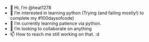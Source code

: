 - 👋 Hi, I’m @heat1278
- 👀 I’m interested in learning python (Trying (and failing mostly!) to complete my #100daysofcode)
- 🌱 I’m currently learning patience via python.
- 💞️ I’m looking to collaborate on anything
- 📫 How to reach me still working on that. :d

<!---
heat1278/heat1278 is a ✨ special ✨ repository because its `README.md` (this file) appears on your GitHub profile.
You can click the Preview link to take a look at your changes.
--->
